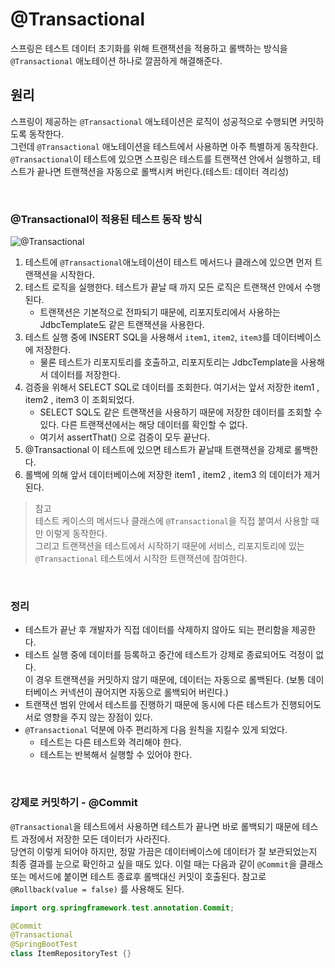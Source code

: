 # @Transactional
스프링은 테스트 데이터 초기화를 위해 트랜잭션을 적용하고 롤백하는 방식을 ```@Transactional``` 애노테이션 하나로 깔끔하게 해결해준다.

## 원리
스프링이 제공하는 ```@Transactional``` 애노테이션은 로직이 성공적으로 수행되면 커밋하도록 동작한다.<br>
그런데 ```@Transactional``` 애노테이션을 테스트에서 사용하면 아주 특별하게 동작한다.<br>
```@Transactional```이 테스트에 있으면 스프링은 테스트를 트랜잭션 안에서 실행하고, 테스트가 끝나면 트랜잭션을 자동으로 롤백시켜 버린다.(테스트: 데이터 격리성)

<br>

### @Transactional이 적용된 테스트 동작 방식
![@Transactional](03.@Transactional_in_test1.PNG)

1. 테스트에 ```@Transactional```애노테이션이 테스트 메서드나 클래스에 있으면 먼저 트랜잭션을 시작한다.
2. 테스트 로직을 실행한다. 테스트가 끝날 때 까지 모든 로직은 트랜잭션 안에서 수행된다.
   * 트랜잭션은 기본적으로 전파되기 때문에, 리포지토리에서 사용하는 JdbcTemplate도 같은 트랜잭션을 사용한다.
3. 테스트 실행 중에 INSERT SQL을 사용해서 ```item1```, ```item2```, ```item3```를 데이터베이스에 저장한다.
   * 물론 테스트가 리포지토리를 호출하고, 리포지토리는 JdbcTemplate을 사용해서 데이터를 저장한다.
4. 검증을 위해서 SELECT SQL로 데이터를 조회한다. 여기서는 앞서 저장한 item1 , item2 , item3 이 조회되었다.
   * SELECT SQL도 같은 트랜잭션을 사용하기 때문에 저장한 데이터를 조회할 수 있다. 다른 트랜잭션에서는 해당 데이터를 확인할 수 없다.
   * 여기서 assertThat() 으로 검증이 모두 끝난다.
5. @Transactional 이 테스트에 있으면 테스트가 끝날때 트랜잭션을 강제로 롤백한다.
6. 롤백에 의해 앞서 데이터베이스에 저장한 item1 , item2 , item3 의 데이터가 제거된다.

> 참고<br>
> 테스트 케이스의 메서드나 클래스에 ```@Transactional```을 직접 붙여서 사용할 때만 이렇게 동작한다.<br>
> 그리고 트랜잭션을 테스트에서 시작하기 때문에 서비스, 리포지토리에 있는 ```@Transactional```  테스트에서 시작한 트랜잭션에 참여한다.

<br>

### 정리
* 테스트가 끝난 후 개발자가 직접 데이터를 삭제하지 않아도 되는 편리함을 제공한다.
* 테스트 실행 중에 데이터를 등록하고 중간에 테스트가 강제로 종료되어도 걱정이 없다.<br>
  이 경우 트랜잭션을 커밋하지 않기 때문에, 데이터는 자동으로 롤백된다. (보통 데이터베이스 커넥션이 끊어지면 자동으로 롤백되어 버린다.)
* 트랜잭션 범위 안에서 테스트를 진행하기 때문에 동시에 다른 테스트가 진행되어도 서로 영향을 주지 않는 장점이 있다.
* ```@Transactional``` 덕분에 아주 편리하게 다음 원칙을 지킬수 있게 되었다.
  * 테스트는 다른 테스트와 격리해야 한다.
  * 테스트는 반복해서 실행할 수 있어야 한다.

<br>

### 강제로 커밋하기 - @Commit
```@Transactional```을 테스트에서 사용하면 테스트가 끝나면 바로 롤백되기 때문에 테스트 과정에서 저장한 모든 데이터가 사라진다.<br>
당연히 이렇게 되어야 하지만, 정말 가끔은 데이터베이스에 데이터가 잘 보관되었는지 최종 결과를 눈으로 확인하고 싶을 때도 있다.
이럴 때는 다음과 같이 ```@Commit```을 클래스 또는 메서드에 붙이면 테스트 종료후 롤백대신 커밋이 호출된다. 참고로 ```@Rollback(value = false)``` 를 사용해도 된다.
```java
import org.springframework.test.annotation.Commit;

@Commit
@Transactional
@SpringBootTest
class ItemRepositoryTest {}
```
